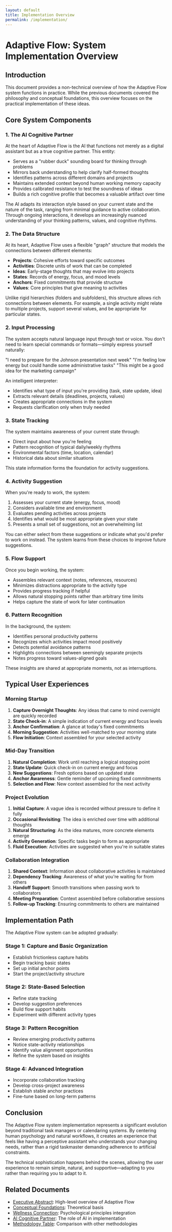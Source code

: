 ```yaml
---
layout: default
title: Implementation Overview
permalink: /implementation/
---
```


# Adaptive Flow: System Implementation Overview

## Introduction

This document provides a non-technical overview of how the Adaptive Flow system functions in practice. While the previous documents covered the philosophy and conceptual foundations, this overview focuses on the practical implementation of these ideas.

## Core System Components

### 1. The AI Cognitive Partner

At the heart of Adaptive Flow is the AI that functions not merely as a digital assistant but as a true cognitive partner. This entity:

- Serves as a "rubber duck" sounding board for thinking through problems
- Mirrors back understanding to help clarify half-formed thoughts
- Identifies patterns across different domains and projects
- Maintains extended context beyond human working memory capacity
- Provides calibrated resistance to test the soundness of ideas
- Builds a rich cognitive profile that becomes a valuable artifact over time

The AI adapts its interaction style based on your current state and the nature of the task, ranging from minimal guidance to active collaboration. Through ongoing interactions, it develops an increasingly nuanced understanding of your thinking patterns, values, and cognitive rhythms.

### 2. The Data Structure

At its heart, Adaptive Flow uses a flexible "graph" structure that models the connections between different elements:

- **Projects**: Cohesive efforts toward specific outcomes
- **Activities**: Discrete units of work that can be completed
- **Ideas**: Early-stage thoughts that may evolve into projects
- **States**: Records of energy, focus, and mood levels
- **Anchors**: Fixed commitments that provide structure
- **Values**: Core principles that give meaning to activities

Unlike rigid hierarchies (folders and subfolders), this structure allows rich connections between elements. For example, a single activity might relate to multiple projects, support several values, and be appropriate for particular states.

### 2. Input Processing

The system accepts natural language input through text or voice. You don't need to learn special commands or formats—simply express yourself naturally:

"I need to prepare for the Johnson presentation next week"
"I'm feeling low energy but could handle some administrative tasks"
"This might be a good idea for the marketing campaign"

An intelligent interpreter:
- Identifies what type of input you're providing (task, state update, idea)
- Extracts relevant details (deadlines, projects, values)
- Creates appropriate connections in the system
- Requests clarification only when truly needed

### 3. State Tracking

The system maintains awareness of your current state through:
- Direct input about how you're feeling
- Pattern recognition of typical daily/weekly rhythms
- Environmental factors (time, location, calendar)
- Historical data about similar situations

This state information forms the foundation for activity suggestions.

### 4. Activity Suggestion

When you're ready to work, the system:
1. Assesses your current state (energy, focus, mood)
2. Considers available time and environment
3. Evaluates pending activities across projects
4. Identifies what would be most appropriate given your state
5. Presents a small set of suggestions, not an overwhelming list

You can either select from these suggestions or indicate what you'd prefer to work on instead. The system learns from these choices to improve future suggestions.

### 5. Flow Support

Once you begin working, the system:
- Assembles relevant context (notes, references, resources)
- Minimizes distractions appropriate to the activity type
- Provides progress tracking if helpful
- Allows natural stopping points rather than arbitrary time limits
- Helps capture the state of work for later continuation

### 6. Pattern Recognition

In the background, the system:
- Identifies personal productivity patterns
- Recognizes which activities impact mood positively
- Detects potential avoidance patterns
- Highlights connections between seemingly separate projects
- Notes progress toward values-aligned goals

These insights are shared at appropriate moments, not as interruptions.

## Typical User Experiences

### Morning Startup

1. **Capture Overnight Thoughts**: Any ideas that came to mind overnight are quickly recorded
2. **State Check-in**: A simple indication of current energy and focus levels
3. **Anchor Confirmation**: A glance at today's fixed commitments
4. **Morning Suggestion**: Activities well-matched to your morning state
5. **Flow Initiation**: Context assembled for your selected activity

### Mid-Day Transition

1. **Natural Completion**: Work until reaching a logical stopping point
2. **State Update**: Quick check-in on current energy and focus
3. **New Suggestions**: Fresh options based on updated state
4. **Anchor Awareness**: Gentle reminder of upcoming fixed commitments
5. **Selection and Flow**: New context assembled for the next activity

### Project Evolution

1. **Initial Capture**: A vague idea is recorded without pressure to define it fully
2. **Occasional Revisiting**: The idea is enriched over time with additional thoughts
3. **Natural Structuring**: As the idea matures, more concrete elements emerge
4. **Activity Generation**: Specific tasks begin to form as appropriate
5. **Fluid Execution**: Activities are suggested when you're in suitable states

### Collaboration Integration

1. **Shared Context**: Information about collaborative activities is maintained
2. **Dependency Tracking**: Awareness of what you're waiting for from others
3. **Handoff Support**: Smooth transitions when passing work to collaborators
4. **Meeting Preparation**: Context assembled before collaborative sessions
5. **Follow-up Tracking**: Ensuring commitments to others are maintained

## Implementation Path

The Adaptive Flow system can be adopted gradually:

### Stage 1: Capture and Basic Organization
- Establish frictionless capture habits
- Begin tracking basic states
- Set up initial anchor points
- Start the project/activity structure

### Stage 2: State-Based Selection
- Refine state tracking
- Develop suggestion preferences
- Build flow support habits
- Experiment with different activity types

### Stage 3: Pattern Recognition
- Review emerging productivity patterns
- Notice state-activity relationships
- Identify value alignment opportunities
- Refine the system based on insights

### Stage 4: Advanced Integration
- Incorporate collaboration tracking
- Develop cross-project awareness
- Establish stable anchor practices
- Fine-tune based on long-term patterns

## Conclusion

The Adaptive Flow system implementation represents a significant evolution beyond traditional task managers or calendaring systems. By centering human psychology and natural workflows, it creates an experience that feels like having a perceptive assistant who understands your changing needs, rather than a rigid taskmaster demanding adherence to artificial constraints.

The technical sophistication happens behind the scenes, allowing the user experience to remain simple, natural, and supportive—adapting to you rather than requiring you to adapt to it.

## Related Documents
- [Executive Abstract](adaptive-flow-abstract.md): High-level overview of Adaptive Flow
- [Conceptual Foundations](adaptive-flow-conceptual.md): Theoretical basis
- [Wellness Connection](adaptive-flow-wellness.md): Psychological principles integration
- [AI Cognitive Partner](adaptive-flow-ai-role.md): The role of AI in implementation
- [Methodology Table](adaptive-flow-methodology-table.md): Comparison with other methodologies
